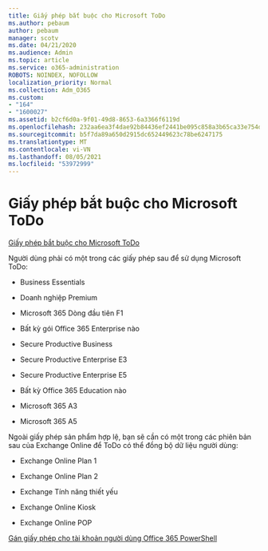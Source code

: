 ```yaml
---
title: Giấy phép bắt buộc cho Microsoft ToDo
ms.author: pebaum
author: pebaum
manager: scotv
ms.date: 04/21/2020
ms.audience: Admin
ms.topic: article
ms.service: o365-administration
ROBOTS: NOINDEX, NOFOLLOW
localization_priority: Normal
ms.collection: Adm_O365
ms.custom:
- "164"
- "1600027"
ms.assetid: b2cf6d0a-9f01-49d8-8653-6a3366f6119d
ms.openlocfilehash: 232aa6ea3f4dae92b84436ef2441be095c858a3b65ca33e754d802f39edc2097
ms.sourcegitcommit: b5f7da89a650d2915dc652449623c78be6247175
ms.translationtype: MT
ms.contentlocale: vi-VN
ms.lasthandoff: 08/05/2021
ms.locfileid: "53972999"
---
```

# <a name="required-licenses-for-microsoft-todo"></a>Giấy phép bắt buộc cho Microsoft ToDo

[Giấy phép bắt buộc cho Microsoft ToDo](https://support.office.com/article/381e9d1b-c500-49b5-973e-890fd86528d7.aspx)
  
Người dùng phải có một trong các giấy phép sau để sử dụng Microsoft ToDo:
  
- Business Essentials

- Doanh nghiệp Premium

- Microsoft 365 Dòng đầu tiên F1

- Bất kỳ gói Office 365 Enterprise nào

- Secure Productive Business

- Secure Productive Enterprise E3

- Secure Productive Enterprise E5

- Bất kỳ Office 365 Education nào

- Microsoft 365 A3

- Microsoft 365 A5

Ngoài giấy phép sản phẩm hợp lệ, bạn sẽ cần có một trong các phiên bản sau của Exchange Online để ToDo có thể đồng bộ dữ liệu người dùng:
  
- Exchange Online Plan 1

- Exchange Online Plan 2

- Exchange Tính năng thiết yếu

- Exchange Online Kiosk

- Exchange Online POP

[Gán giấy phép cho tài khoản người dùng Office 365 PowerShell](https://docs.microsoft.com/office365/enterprise/powershell/assign-licenses-to-user-accounts-with-office-365-powershell )
  